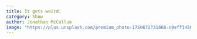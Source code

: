 ```yaml
---
title: It gets weird.
category: Show
author: Jonathan McCollum
image: "https://plus.unsplash.com/premium_photo-1750672731068-c0eff14565bd?q=80&w=1159&auto=format&fit=crop&ixlib=rb-4.1.0&ixid=M3wxMjA3fDB8MHxwaG90by1wYWdlfHx8fGVufDB8fHx8fA%3D%3D"
---
```

